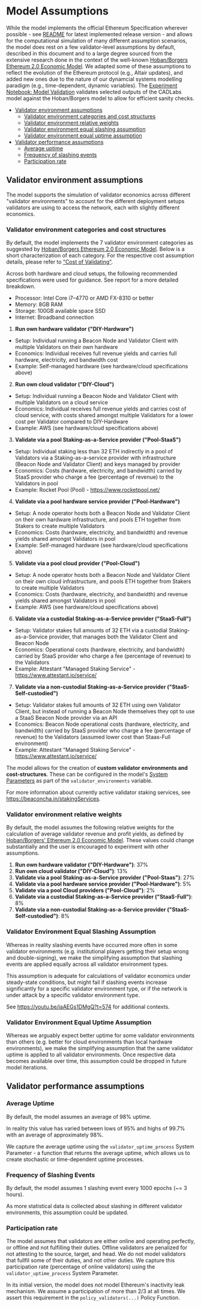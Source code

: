 # Model Assumptions

While the model implements the official Ethereum Specification wherever possible - see [README](README.md) for latest implemented release version - and allows for the computational simulation of many different assumption scenarios, the model does rest on a few validator-level assumptions by default, described in this document and to a large degree sourced from the extensive research done in the context of the well-known [Hoban/Borgers Ethereum 2.0 Economic Model](https://docs.google.com/spreadsheets/d/1y18MoYSBLlHZ-ueN9m0a-JpC6tYjqDtpISJ6_WdicdE). We adapted some of these assumptions to reflect the evolution of the Ethereum protocol (e.g., Altair updates), and added new ones due to the nature of our dynamcial systems modelling paradigm (e.g., time-dependent, dynamic variables). The [Experiment Notebook: Model Validation](experiments\notebooks\1_model_validation.ipynb) validates selected outputs of the CADLabs model against the Hoban/Borgers model to allow for efficient sanity checks. 

* [Validator environment assumptions](#validator-environment-assumptions)
    * [Validator environment categories and cost structures](#validator-environment-categories-and-cost-structures)
    * [Validator environment relative weights](#validator-environment-relative-weights)
    * [Validator environment equal slashing assumption](#validator-environment-equal-slashing-assumption)
    * [Validator environment equal uptime assumption](#validator-environment-equal-uptime-assumption)
* [Validator performance assumptions](#validator-performance-assumptions)
    * [Average uptime](#average-uptime)
    * [Frequency of slashing events](#frequency-of-slashing-events)
    * [Participation rate](#participation-rate)

## Validator environment assumptions

The model supports the simulation of validator economics across different "validator environments" to account for the different deployment setups validators are using to access the network, each with slightly different economics. 

### Validator environment categories and cost structures

By default, the model implements the 7 validator environment categories as suggested by 
[Hoban/Borgers Ethereum 2.0 Economic Model](https://docs.google.com/spreadsheets/d/1y18MoYSBLlHZ-ueN9m0a-JpC6tYjqDtpISJ6_WdicdE). Below is a short characterization of each category. For the respective cost assumption details, please refer to ["Cost of Validating"](https://docs.google.com/spreadsheets/d/1y18MoYSBLlHZ-ueN9m0a-JpC6tYjqDtpISJ6_WdicdE).

Across both hardware and cloud setups, the following recommended specifications were used for guidance. See report for a more detailed breakdown.
- Processor: Intel Core i7–4770 or AMD FX-8310 or better
- Memory: 8GB RAM
- Storage: 100GB available space SSD
- Internet: Broadband connection

1. **Run own hardware validator ("DIY-Hardware")**
- Setup: Individual running a Beacon Node and Validator Client with multiple Validators on their own hardware
- Economics: Individual receives full revenue yields and carries full hardware, electricity, and bandwidth cost
- Example: Self-managed hardware (see hardware/cloud specifications above)

2. **Run own cloud validator ("DIY-Cloud")**
- Setup: Individual running a Beacon Node and Validator Client with multiple Validators on a cloud service
- Economics: Individual receives full revenue yields and carries cost of cloud service, with costs shared amongst multiple Validators for a lower cost per Validator compared to DIY-Hardware
- Example: AWS (see hardware/cloud specifications above)

3. **Validate via a pool Staking-as-a-Service provider ("Pool-StaaS")**
- Setup: Individual staking less than 32 ETH indirectly in a pool of Validators via a Staking-as-a-service provider with infrastructure (Beacon Node and Validator Client) and keys managed by provider
- Economics: Costs (hardware, electricity, and bandwidth) carried by StaaS provider who charge a fee (percentage of revenue) to the Validators in pool
- Example: Rocket Pool (Pool) - https://www.rocketpool.net/

4. **Validate via a pool hardware service provider ("Pool-Hardware")**
- Setup: A node operator hosts both a Beacon Node and Validator Client on their own hardware infrastructure, and pools ETH together from Stakers to create multiple Validators
- Economics: Costs (hardware, electricity, and bandwidth) and revenue yields shared amongst Validators in pool
- Example: Self-managed hardware (see hardware/cloud specifications above)

5. **Validate via a pool cloud provider ("Pool-Cloud")**
- Setup: A node operator hosts both a Beacon Node and Validator Client on their own cloud infrastructure, and pools ETH together from Stakers to create multiple Validators
- Economics: Costs (hardware, electricity, and bandwidth) and revenue yields shared amongst Validators in pool
- Example: AWS (see hardware/cloud specifications above)

6. **Validate via a custodial Staking-as-a-Service provider ("StaaS-Full")**
- Setup: Validator stakes full amounts of 32 ETH via a custodial Staking-as-a-Service provider, that manages both the Validator Client and Beacon Node
- Economics: Operational costs (hardware, electricity, and bandwidth) carried by StaaS provider who charge a fee (percentage of revenue) to the Validators
- Example: Attestant "Managed Staking Service" - https://www.attestant.io/service/

7. **Validate via a non-custodial Staking-as-a-Service provider ("StaaS-Self-custodied")**
- Setup: Validator stakes full amounts of 32 ETH using own Validator Client, but instead of running a Beacon Node themselves they opt to use a StaaS Beacon Node provider via an API
- Economics: Beacon Node operational costs (hardware, electricity, and bandwidth) carried by StaaS provider who charge a fee (percentage of revenue) to the Validators (assumed lower cost than Staas-Full environment)
- Example: Attestant "Managed Staking Service" - https://www.attestant.io/service/

The model allows for the creation of **custom validator environments and cost-structures**. These can be configured in the model's [System Parameters](model/system_parameters.py) as part of the `validator_environments` variable.

For more information about currently active validator staking services, see https://beaconcha.in/stakingServices.

### Validator environment relative weights

By default, the model assumes the following relative weights for the calculation of average validator revenue and profit yields, as defined by 
[Hoban/Borgers' Ethereum 2.0 Economic Model](https://docs.google.com/spreadsheets/d/1y18MoYSBLlHZ-ueN9m0a-JpC6tYjqDtpISJ6_WdicdE). These values could change substantially and the user is encouraged to experiment with other assumptions. 

1. **Run own hardware validator ("DIY-Hardware")**: 37%
2. **Run own cloud validator ("DIY-Cloud")**: 13%
3. **Validate via a pool Staking-as-a-Service provider ("Pool-Staas")**: 27%
4. **Validate via a pool hardware service provider ("Pool-Hardware")**: 5%
5. **Validate via a pool Cloud providers ("Pool-Cloud")**: 2%
6. **Validate via a custodial Staking-as-a-Service provider ("StaaS-Full")**: 8%
7. **Validate via a non-custodial Staking-as-a-Service provider ("StaaS-Self-custodied")**: 8%

### Validator Environment Equal Slashing Assumption

Whereas in reality slashing events have occurred more often in some validator environments (e.g. institutional players getting their setup wrong and double-signing), we make the simplifying assumption that slashing events are applied equally across all validator environment types.

This assumption is adequate for calculations of validator economics under steady-state conditions, but might fail if slashing events increase significantly for a specific validator environment type, or if the network is under attack by a specific validator environment type.

See https://youtu.be/iaAEGs1DMgQ?t=574 for additional contexts. 

### Validator Environment Equal Uptime Assumption

Whereas we arguably expect better uptime for some validator environments than others (e.g. better for cloud environments than local hardware environments), we make the simplifying assumption that the same validator uptime is applied to all validator environments. Once respective data becomes available over time, this assumption could be dropped in future model iterations.

## Validator performance assumptions

### Average Uptime

By default, the model assumes an average of 98% uptime.

In reality this value has varied between lows of 95% and highs of 99.7% with an average of approximately 98%.

We capture the average uptime using the `validator_uptime_process` System Parameter - a function that returns the average uptime, which allows us to create stochastic or time-dependent uptime processes.

### Frequency of Slashing Events

By default, the model assumes 1 slashing event every 1000 epochs (~= 3 hours).

As more statistical data is collected about slashing in different validator environments, this assumption could be updated.

### Participation rate

The model assumes that validators are either online and operating perfectly, or offline and not fulfilling their duties. Offline validators are penalized for not attesting to the source, target, and head. We do not model validators that fullfil some of their duties, and not other duties. We capture this participation rate (percentage of online validators) using the `validator_uptime_process` System Parameter.

In its initial version, the model does not model Ethereum's inactivity leak mechanism. We assume a participation of more than 2/3 at all times. We assert this requirement in the `policy_validators(...)` Policy Function.
